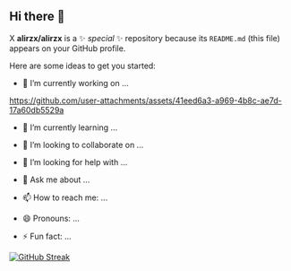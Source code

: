 ## Hi there 👋

X
**alirzx/alirzx** is a ✨ _special_ ✨ repository because its `README.md` (this file) appears on your GitHub profile.

Here are some ideas to get you started:

- 🔭 I’m currently working on ...

https://github.com/user-attachments/assets/41eed6a3-a969-4b8c-ae7d-17a60db5529a


- 🌱 I’m currently learning ...



- 👯 I’m looking to collaborate on ...
- 🤔 I’m looking for help with ...
- 💬 Ask me about ...
- 📫 How to reach me: ...
- 😄 Pronouns: ...
- ⚡ Fun fact: ...


[![GitHub Streak](https://github-readme-streak-stats.herokuapp.com?user=alirzx&theme=dracula&hide_border=true&border_radius=5.1&date_format=M%20j%5B%2C%20Y%5D)](https://git.io/streak-stats)
